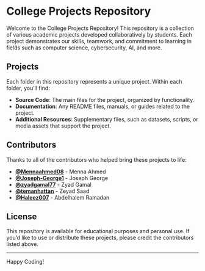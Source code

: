 # College Projects Repository

Welcome to the College Projects Repository! This repository is a collection of various academic projects developed collaboratively by students. Each project demonstrates our skills, teamwork, and commitment to learning in fields such as computer science, cybersecurity, AI, and more.

## Projects

Each folder in this repository represents a unique project. Within each folder, you’ll find:

- **Source Code**: The main files for the project, organized by functionality.
- **Documentation**: Any README files, manuals, or guides related to the project.
- **Additional Resources**: Supplementary files, such as datasets, scripts, or media assets that support the project.

## Contributors

Thanks to all of the contributors who helped bring these projects to life:

- **[@Mennaahmed08](https://github.com/Mennaahmed08)** - Menna Ahmed
- **[@Joseph-George1](https://github.com/Joseph-George1)** - Joseph George
- **[@zyadgamal77](https://github.com/zyadgamal77)** - Zyad Gamal
- **[@temanhattan](https://github.com/temanhattan)** - Zeyad Saad
- **[@Haleez007](https://github.com/Haleez007)** - Abdelhalem Ramadan

## License

This repository is available for educational purposes and personal use. If you’d like to use or distribute these projects, please credit the contributors listed above.

---

Happy Coding!

